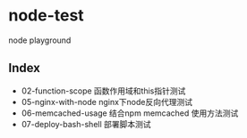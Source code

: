 # node-test
node playground

## Index
* 02-function-scope   函数作用域和this指针测试
* 05-nginx-with-node  nginx下node反向代理测试
* 06-memcached-usage  结合npm memcached 使用方法测试
* 07-deploy-bash-shell  部署脚本测试